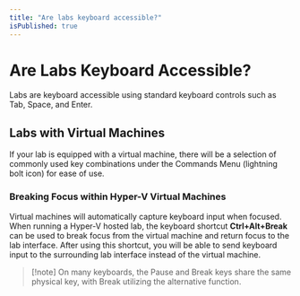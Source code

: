```yaml
---
title: "Are labs keyboard accessible?"
isPublished: true
---
```


# Are Labs Keyboard Accessible?

Labs are keyboard accessible using standard keyboard controls such as Tab, Space, and Enter.
 
## Labs with Virtual Machines 

If your lab is equipped with a virtual machine, there will be a selection of commonly used key combinations under the Commands Menu (lightning bolt icon) for ease of use. 
 
### Breaking Focus within Hyper-V Virtual Machines

Virtual machines will automatically capture keyboard input when focused. When running a Hyper-V hosted lab, the keyboard shortcut **Ctrl+Alt+Break** can be used to break focus from the virtual machine and return focus to the lab interface. After using this shortcut, you will be able to send keyboard input to the surrounding lab interface instead of the virtual machine.

>[!note] On many keyboards, the Pause and Break keys share the same physical key, with Break utilizing the alternative function.
